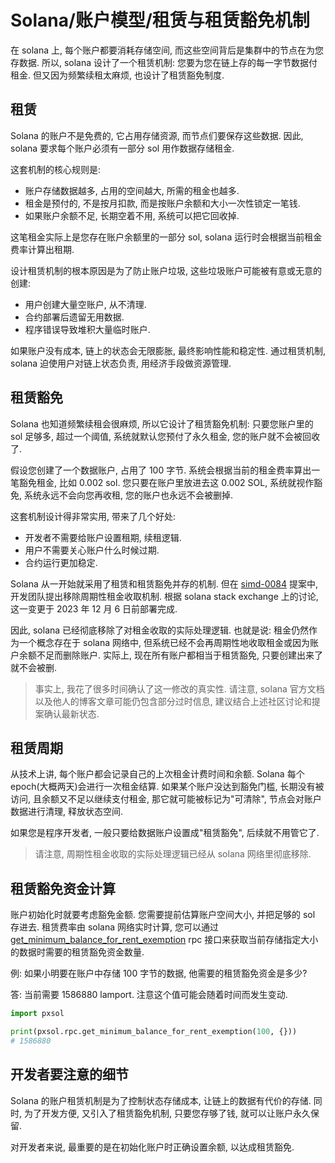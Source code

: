 # Solana/账户模型/租赁与租赁豁免机制

在 solana 上, 每个账户都要消耗存储空间, 而这些空间背后是集群中的节点在为您存数据. 所以, solana 设计了一个租赁机制: 您要为您在链上存的每一字节数据付租金. 但又因为频繁续租太麻烦, 也设计了租赁豁免制度.

## 租赁

Solana 的账户不是免费的, 它占用存储资源, 而节点们要保存这些数据. 因此, solana 要求每个账户必须有一部分 sol 用作数据存储租金.

这套机制的核心规则是:

- 账户存储数据越多, 占用的空间越大, 所需的租金也越多.
- 租金是预付的, 不是按月扣款, 而是按账户余额和大小一次性锁定一笔钱.
- 如果账户余额不足, 长期空着不用, 系统可以把它回收掉.

这笔租金实际上是您存在账户余额里的一部分 sol, solana 运行时会根据当前租金费率计算出租期.

设计租赁机制的根本原因是为了防止账户垃圾, 这些垃圾账户可能被有意或无意的创建:

- 用户创建大量空账户, 从不清理.
- 合约部署后遗留无用数据.
- 程序错误导致堆积大量临时账户.

如果账户没有成本, 链上的状态会无限膨胀, 最终影响性能和稳定性. 通过租赁机制, solana 迫使用户对链上状态负责, 用经济手段做资源管理.

## 租赁豁免

Solana 也知道频繁续租会很麻烦, 所以它设计了租赁豁免机制: 只要您账户里的 sol 足够多, 超过一个阈值, 系统就默认您预付了永久租金, 您的账户就不会被回收了.

假设您创建了一个数据账户, 占用了 100 字节. 系统会根据当前的租金费率算出一笔豁免租金, 比如 0.002 sol. 您只要在账户里放进去这 0.002 SOL, 系统就视作豁免, 系统永远不会向您再收租, 您的账户也永远不会被删掉.

这套机制设计得非常实用, 带来了几个好处:

- 开发者不需要给账户设置租期, 续租逻辑.
- 用户不需要关心账户什么时候过期.
- 合约运行更加稳定.

Solana 从一开始就采用了租赁和租赁豁免并存的机制. 但在 [simd-0084](https://github.com/solana-foundation/solana-improvement-documents/blob/main/proposals/0084-disable-rent-fees-collection.md) 提案中, 开发团队提出移除周期性租金收取机制. 根据 solana stack exchange 上的讨论, 这一变更于 2023 年 12 月 6 日前部署完成.

因此, solana 已经彻底移除了对租金收取的实际处理逻辑. 也就是说: 租金仍然作为一个概念存在于 solana 网络中, 但系统已经不会再周期性地收取租金或因为账户余额不足而删除账户. 实际上, 现在所有账户都相当于租赁豁免, 只要创建出来了就不会被删.

> 事实上, 我花了很多时间确认了这一修改的真实性. 请注意, solana 官方文档以及他人的博客文章可能仍包含部分过时信息, 建议结合上述社区讨论和提案确认最新状态.

## 租赁周期

从技术上讲, 每个账户都会记录自己的上次租金计费时间和余额. Solana 每个 epoch(大概两天)会进行一次租金结算. 如果某个账户没达到豁免门槛, 长期没有被访问, 且余额又不足以继续支付租金, 那它就可能被标记为"可清除", 节点会对账户数据进行清理, 释放状态空间.

如果您是程序开发者, 一般只要给数据账户设置成"租赁豁免", 后续就不用管它了.

> 请注意, 周期性租金收取的实际处理逻辑已经从 solana 网络里彻底移除.

## 租赁豁免资金计算

账户初始化时就要考虑豁免金额. 您需要提前估算账户空间大小, 并把足够的 sol 存进去. 租赁费率由 solana 网络实时计算, 您可以通过 [get_minimum_balance_for_rent_exemption](https://solana.com/zh/docs/rpc/http/getminimumbalanceforrentexemption) rpc 接口来获取当前存储指定大小的数据时需要的租赁豁免资金数量.

例: 如果小明要在账户中存储 100 字节的数据, 他需要的租赁豁免资金是多少?

答: 当前需要 1586880 lamport. 注意这个值可能会随着时间而发生变动.

```py
import pxsol

print(pxsol.rpc.get_minimum_balance_for_rent_exemption(100, {}))
# 1586880
```

## 开发者要注意的细节

Solana 的账户租赁机制是为了控制状态存储成本, 让链上的数据有代价的存储. 同时, 为了开发方便, 又引入了租赁豁免机制, 只要您存够了钱, 就可以让账户永久保留.

对开发者来说, 最重要的是在初始化账户时正确设置余额, 以达成租赁豁免.
